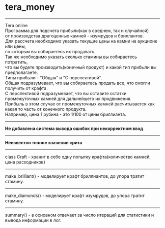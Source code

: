 # tera_money
<hr>
Tera online<br>
Программа для подсчета прибыли(как в среднем, так и случайной)<br> от производства драгоценных камней - изумрудов и бриллантов.<br>
Для рассчета необходимо указать текущие цены на камни на аукционе или цены,<br> по которым вы собираетесь их продавать.<br>
Так же необходимо указать сколько стамины вы собираетесь потратить,<br> что вы будете производить(конечный продукт) и какой тип прибыли вы предполагаете.<br>
Типы прибыли - "Общая" и "С перспективой".<br>
Общая подразумевает, что вы собираетесь продать все, что смогли получить от крафта.<br>
С перспективой подразумевает, что вы оставите остатки промежуточных камней для дальнейшего их продвижения.<br>
Прибыль в этом случае от промежуточных камней расчитывается как какая то часть от конечного продукта.<br>
Например, цена 1 рубина - это 1\100 от цены бриллианта.<br>
<hr>
<b>Не добавлена система вывода ошибок при некорректном ввод</b>
<hr>
<b>Неизвестно точное значение крита</b>
<hr>
class Craft - хранит в себе одну попытку крафта(количество камней, цена расходников)
<hr>
make_brilliant() - моделирует крафт бриллиантов, до упора тратит стамину.
<hr>
make_diamonds() - моделирует крафт изумрудов, до упора тратит стамину.
<hr>
summary() - в основном отвечает за число итераций для статистики и вывода информации в лог.
